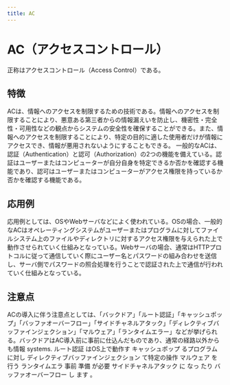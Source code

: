 ```yaml
---
title: AC
---
```


# AC（アクセスコントロール）
正称はアクセスコントロール（Access Control）である。

## 特徴
ACは、情報へのアクセスを制限するための技術である。情報へのアクセスを制限することにより、悪意ある第三者からの情報漏えいを防止し、機密性・完全性・可用性などの観点からシステムの安全性を確保することができる。また、情報へのアクセスを制限することにより、特定の目的に適した使用者だけが情報にアクセスでき、情報が悪用されないようにすることもできる。
一般的なACは、認証（Authentication）と認可（Authorization）の2つの機能を備えている。認証はユーザーまたはコンピューターが自分自身を特定できるか否かを確認する機能であり、認可はユーザーまたはコンピューターがアクセス権限を持っているか否かを確認する機能である。


## 応用例
応用例としては、OSやWebサーバなどによく使われている。OSの場合、一般的なACはオペレーティングシステムがユーザーまたはプログラムに対してファイルシステム上のファイルやディレクトリに対するアクセス権限を与えられた上で動作させられていく仕組みとなっている。Webサーバの場合、通常はHTTPプロトコルに従って通信していく際にユーザー名とパスワードの組み合わせを送信し、サーバ側でパスワードの照合処理を行うことで認証された上で通信が行われていく仕組みとなっている。


## 注意点
ACの導入に伴う注意点としては、「バックドア」「ルート認証」「キャッシュポップ」「バッファオーバーフロー」「サイドチャネルアタック」「ディレクティブバッファインジェクション」「マルウェア」「ランタイムエラー」などが挙げられる。バックドアはAC導入前に事前に仕込んだものであり、通常の経路以外からも情報 systems. ルート認証 はOS上で動作す キャッシュポップ るプログラム に対し ディレクティブバッファインジェクション て特定の操作 マルウェア を 行う ランタイムエラ 事前 準備 が必要 サイドチャネルアタック に なっ たり バッファオーバーフロー し ます 。